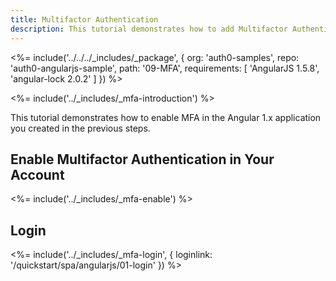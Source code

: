 ```yaml
---
title: Multifactor Authentication
description: This tutorial demonstrates how to add Multifactor Authentication to your Angular 1.x app
---
```


<%= include('../../../_includes/_package', {
  org: 'auth0-samples',
  repo: 'auth0-angularjs-sample',
  path: '09-MFA',
  requirements: [
    'AngularJS 1.5.8',
    'angular-lock 2.0.2'
  ]
}) %>

<%= include('../_includes/_mfa-introduction') %>

This tutorial demonstrates how to enable MFA in the Angular 1.x application you created in the previous steps.

## Enable Multifactor Authentication in Your Account

<%= include('../_includes/_mfa-enable') %>

## Login

<%= include('../_includes/_mfa-login', { loginlink: '/quickstart/spa/angularjs/01-login' }) %>
